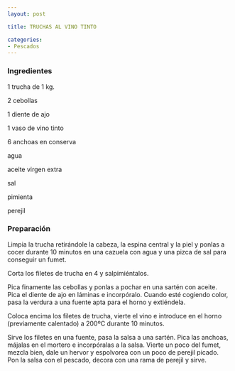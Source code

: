 ```yaml
---
layout: post

title: TRUCHAS AL VINO TINTO

categories:
- Pescados
---
```

<h3>Ingredientes</h3>
1 trucha de 1 kg.

2 cebollas

1 diente de ajo

1 vaso de vino tinto

6 anchoas en conserva

agua

aceite virgen extra

sal

pimienta

perejil

<h3>Preparación</h3>
Limpia la trucha retirándole la cabeza, la espina central y la piel y ponlas a cocer durante 10 minutos en una cazuela con agua y una pizca de sal para conseguir un fumet.

Corta los filetes de trucha en 4 y salpimiéntalos.

Pica finamente las cebollas y ponlas a pochar en una sartén con aceite. Pica el diente de ajo en láminas e incorpóralo. Cuando esté cogiendo color, pasa la verdura a una fuente apta para el horno y extiéndela.

Coloca encima los filetes de trucha, vierte el vino e introduce en el horno (previamente calentado) a 200&ordm;C durante 10 minutos.

Sirve los filetes en una fuente, pasa la salsa a una sartén. Pica las anchoas, májalas en el mortero e incorpóralas a la salsa. Vierte un poco del fumet, mezcla bien, dale un hervor y espolvorea con un poco de perejil picado. Pon la salsa con el pescado, decora con una rama de perejil y sirve.

